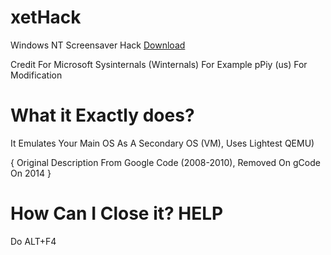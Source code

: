 # xetHack
Windows NT Screensaver Hack <!-- Place this tag where you want the button to render. -->
<a class="github-button" href="https://github.com/ppiy/xethack/archive/HEAD.zip" data-icon="octicon-download" data-size="large" aria-label="Download ppiy/xethack on GitHub">Download</a>

Credit For Microsoft Sysinternals (Winternals) For Example
pPiy (us) For Modification

# What it Exactly does?
It Emulates Your Main OS As A Secondary OS (VM), Uses Lightest QEMU)

{ Original Description From Google Code (2008-2010), Removed On gCode On 2014 }

# How Can I Close it? HELP

Do ALT+F4
